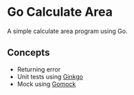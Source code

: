 # Go Calculate Area

A simple calculate area program using Go.

## Concepts

- Returning error
- Unit tests using [Ginkgo](https://onsi.github.io/ginkgo/)
- Mock using [Gomock](https://github.com/golang/mock)
